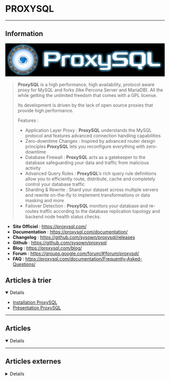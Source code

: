 # PROXYSQL
----

## <i class="fa-solid fa-hashtag"></i> Information

![Logo](../../_media/apps/proxysql/proxysql_logo.png ':size=250 :no-zoom')


> <i class="fa-solid fa-quote-left"></i> **ProxySQL** is a high performance, high availability, protocol aware proxy for MySQL and forks (like Percona Server and MariaDB). All the while getting the unlimited freedom that comes with a GPL license.
>
> Its development is driven by the lack of open source proxies that provide high performance.
>
> Features :
> 
> - Application Layer Proxy : **ProxySQL** understands the MySQL protocol and features advanced connection handling capabilities
> - Zero-downtime Changes : Inspired by advanced router design principles **ProxySQL** lets you reconfigure everything with zero-downtime
> - Database Firewall : **ProxySQL** acts as a gatekeeper to the database safeguarding your data and traffic from malicious activity
> - Advanced Query Rules : **ProxySQL**’s rich query rule definitions allow you to efficiently route, distribute, cache and completely control your database traffic
> - Sharding & Rewrite : Shard your dataset across multiple servers and rewrite on-the-fly to implement transformations or data masking and more
> - Failover Detection : **ProxySQL** monitors your database and re-routes traffic according to the database replication topology and backend node health status checks. <i class="fa-solid fa-quote-left fa-rotate-180"></i>


- <i class="fa-solid fa-globe"></i> **Site Officiel** : https://proxysql.com/
- <i class="fa-solid fa-book"></i> **Documentation** : https://proxysql.com/documentation/
- <i class="fa-solid fa-file-circle-question"></i> **Changelog** : https://github.com/sysown/proxysql/releases
- <i class="fa-brands fa-github"></i> **Github** : https://github.com/sysown/proxysql
- <i class="fab fa-blogger-b"></i> **Blog** : https://proxysql.com/blog/
- <i class="fas fa-comments"></i> **Forum** : https://groups.google.com/forum/#!forum/proxysql/
- <i class="far fa-question-circle"></i> **FAQ** : https://proxysql.com/documentation/Frequently-Asked-Questions/


## <i class="fa-solid fa-glasses"></i> Articles à trier

<details open>

- [Installation ProxySQL](/atrier/apps/proxysql_001.md)
- [Présentation ProxySQL](/atrier/apps/proxysql_002.md)

</details>

---

## <i class="fa-regular fa-newspaper"></i> Articles

<details open>

</details>

---

## <i class="fa-solid fa-glasses"></i> Articles externes

<details>

- [Achieve load balancing and high availability with ProxySQL and Percona XtraDB Cluster](https://www.s-style.co.jp/blog/2017/12/1338/)
- [Benchmarking: More Stable Results with CPU Affinity Setting](https://www.percona.com/blog/2020/04/14/benchmarking-more-stable-results-with-cpu-affinity-setting/)
- [Comment optimiser les requêtes MySQL avec la mise en cache de ProxySQL sur Ubuntu 16.04](https://www.digitalocean.com/community/tutorials/how-to-optimize-mysql-queries-with-proxysql-caching-on-ubuntu-16-04-fr)
- [Configurer ProxySQL 1.4 pour MySQL 5.7 Group Replication](https://dasini.net/blog/2018/01/09/configurer-proxysql-1-4-pour-mysql-5-7-group-replication/)
- [Configuring ProxySQL Binlog Reader](https://www.percona.com/blog/2020/02/18/configuring-proxysql-binlog-reader/)
- [Database Load Balancing in the Cloud - MySQL Master Failover with ProxySQL 2.0: Part Two (Seamless Failover)](https://severalnines.com/database-blog/database-load-balancing-cloud-mysql-master-failover-proxysql-20-part-two-seamless-failover)
- [Database-Aware Load Balancing: How to Migrate from HAProxy to ProxySQL](https://severalnines.com/database-blog/database-aware-load-balancing-how-migrate-haproxy-proxysql)
- [Does the Version Number Matter?](https://www.percona.com/blog/2018/05/09/does-the-version-number-matter/)
- [Graceful Master Switchover With ProxySQL And Orchestrator](https://blog.pythian.com/graceful-master-switchover-proxysql-orchestrator/)
- [HandsOn ProxySQL Tutorial - PLSC18](https://www.slideshare.net/DerekDowney/handson-proxysql-tutorial-plsc18)
- [How Performant is Your ProxySQL Node?](https://severalnines.com/database-blog/how-performant-is-your-proxysql-node)
- [How to Add More Nodes to an Existing ProxySQL Cluster](https://www.percona.com/blog/2019/04/10/how-to-add-more-nodes-to-an-existing-proxysql-cluster/)
- [How To Autoscale ProxySQL In The Cloud](https://blog.pythian.com/autoscale-proxysql-in-cloud/)
- [How to Fix ProxySQL Configuration When it Won’t Start](https://www.percona.com/blog/2018/10/11/how-to-fix-proxysql-configuration-when-it-wont-start/)
- [How to get high availability with a MariaDB Galera MySQL cluster and ProxySQL](https://community.hostek.com/t/high-availability-with-a-mariadb-galera-mysql-cluster-with-proxysql-tutorial/407)
- [How to Implement ProxySQL with AWS Aurora](https://www.percona.com/blog/2018/04/03/how-to-implement-proxysql-with-aws-aurora/)
- [How to Install and Configure ProxySQL on CentOS 7](https://hostadvice.com/how-to/how-to-install-and-configure-proxysql-on-centos-7/)
- [How to Install ProxySQL From the Percona Repository](https://www.percona.com/blog/2020/04/08/how-to-install-proxysql-from-the-percona-repository/)
- [How to integrate ProxySQL in MySQL InnoDB Cluster](https://lefred.be/content/how-to-integrate-proxysql-in-mysql-innodb-cluster/)
- [How To Optimize MySQL Queries with ProxySQL Caching on Ubuntu 16.04](https://www.digitalocean.com/community/tutorials/how-to-optimize-mysql-queries-with-proxysql-caching-on-ubuntu-16-04)
- [How to Run ProxySQL Against MySQL for Monitoring on CentOS 7](https://hostadvice.com/how-to/how-to-run-proxysql-against-mysql-for-monitoring-on-centos-7/)
- [How To Test MySQL Server Hostname With ProxySQL Multiplexing](https://blog.pythian.com/testing-mysql-server-hostname/)
- [How to Use ProxySQL 2 on Percona XtraDB Cluster for Failover](https://www.percona.com/blog/2020/01/10/how-to-use-proxysql-2-on-percona-xtradb-for-failover/)
- [How to Use ProxySQL as a Load Balancer for MySQL on Ubuntu 16.04](https://www.digitalocean.com/community/tutorials/how-to-use-proxysql-as-a-load-balancer-for-mysql-on-ubuntu-16-04)
- [Leveraging ProxySQL with AWS Aurora to Improve Performance, Or How ProxySQL Out-performs Native Aurora Cluster Endpoints](https://www.percona.com/blog/2018/04/03/leveraging-proxysql-with-aws-aurora-for-performance/)
- [Load Balanced ProxySQL in Google Cloud](https://www.percona.com/blog/2019/04/26/load-balanced-proxysql-in-google-cloud/)
- [Load balancing PXC with ProxySQL](https://mysqldb-info.blogspot.com/2019/05/load-balancing-pxc-with-proxysql.html)
- [Make ProxySQL for High Availability](https://mysqldb-info.blogspot.com/2019/08/make-proxysql-for-high-availability.html)
- [Making Maxscale/ProxySQL Highly Available ( 2 > 1 )](https://mydbops.wordpress.com/2018/01/24/ha-solution-for-maxscale-or-proxysql/)
- [MariaDB en Master/Slave via ProxySQL](https://www.dadall.info/article674/mariadb-en-master-slave-via-proxysql-dans-k8s)
- [MySQL Adventures: Reduce MySQL Memory Utilization With ProxySQL Multiplexing](https://medium.com/searce/reduce-mysql-memory-utilization-with-proxysql-multiplexing-cbe09da7921c)
- [MySQL High Availability with ProxySQL and MySQL Group Replication](https://www.tienle.com/2018/07-29/mysql-high-availability-with-proxysql-and-mysql-group-replication.html)
- [MySQL Replication with ProxySQL on WHM/cPanel Servers: Part One](https://severalnines.com/database-blog/mysql-replication-proxysql-whmcpanel-servers-part-one)
- [MySQL Replication with ProxySQL on WHM/cPanel Servers: Part Two](https://severalnines.com/database-blog/mysql-replication-proxysql-whmcpanel-servers-part-two)
- [Obtaining An Active-Passive ProxySQL On FreeBSD](https://blog.pythian.com/obtaining-an-active-passive-proxysql-on-freebsd/)
- [ProxySQL & PXC(Query routing and Failover Test)](https://www.slideshare.net/YoungHeonKim1/proxysql-pxcquery-routing-and-failover-test)
- [ProxySQL 2.0.9 Introduces Firewall Whitelist Capabilities](https://www.percona.com/blog/2020/04/02/proxysql-2-0-9-introduces-firewall-whitelist-capabilities/)
- [ProxySQL Admin Support for Multiple Clusters](https://www.percona.com/blog/2018/04/11/proxysql-admin-support-for-multiple-clusters/)
- [ProxySQL Behind A Load Balancer In Google Cloud](https://blog.pythian.com/proxysql-behind-load-balancer-google-cloud/)
- [ProxySQL Configuration File & Startup Process Explained](https://blog.pythian.com/proxysql-configuration-file-startup-process-explained/)
- [ProxySQL Configuration](https://github.com/sysown/proxysql/wiki/ProxySQL-Configuration)
- [ProxySQL Experimental Feature: Native ProxySQL Clustering](https://www.percona.com/blog/2018/06/11/proxysql-experimental-feature-native-clustering/)
- [ProxySQL Firewalling](https://www.percona.com/blog/2018/01/15/proxysql-firewalling/)
- [ProxySQL for MySQL](https://www.slideshare.net/MyDBOPS/proxysql-for-mysql)
- [ProxySQL High Availability (Clustering)](https://www.slideshare.net/MyDBOPS/proxysql-high-availability-clustering)
- [ProxySQL high availability tutorial with MariaDB replication](https://blog.yannickjaquier.com/mysql/proxysql-high-availability-replication.html)
- [ProxySQL Improves MySQL SSL Connections](https://dzone.com/articles/proxysql-improves-mysql-ssl-connections)
- [ProxySQL Improves MySQL SSL Connections](https://www.percona.com/blog/2017/09/19/proxysql-improves-mysql-ssl-connections/)
- [ProxySQL Native Clustering with Kubernetes](https://severalnines.com/database-blog/proxysql-native-clustering-kubernetes)
- [ProxySQL Native Support for Percona XtraDB Cluster (PXC)](https://www.percona.com/blog/2019/02/20/proxysql-native-support-for-percona-xtradb-cluster-pxc/)
- [ProxySQL Query Cache: What It Is, How It Works](https://www.percona.com/blog/2018/02/07/proxysql-query-cache/)
- [ProxySQL Query Rewrite Use Case](https://www.percona.com/blog/2018/05/02/proxysql-query-rewrite-use-case/)
- [ProxySQL Series : Percona Cluster/MariaDB Cluster (Galera) Read-write Split](https://mydbops.wordpress.com/2018/08/20/proxysql-series-percona-cluster-mariadb-cluster-galera-read-write-split/)
- [ProxySQL Series : ProxySQL Backup Startegies](https://mydbops.wordpress.com/2019/05/18/proxysql-series-proxysql-backup-startegies/)
- [ProxySQL Series: Handling resource expensive(bad) Queries in MySQL](https://mydbops.wordpress.com/2018/05/28/proxysql-series-handling-resource-expensivebad-queries-in-mysql/)
- [ProxySQL Series: Mirroring MySQL Queries](https://mydbops.wordpress.com/2018/04/13/proxysql-series-mirroring-mysql-queries/)
- [ProxySQL Series: MySQL InnoDB Cluster balancing ( using config file )](https://mydbops.wordpress.com/2019/01/26/proxysql-series-mysql-innodb-cluster-balancing-using-config-file/)
- [ProxySQL Series: MySQL Replication Read-write Split up.](https://mydbops.wordpress.com/2018/02/19/proxysql-series-mysql-replication-read-write-split-up/)
- [ProxySQL Series: Seamless Replication Switchover Using MHA](https://mydbops.wordpress.com/2018/03/15/proxysql-series-seamless-replication-switchover-using-mha/ )
- [ProxySQL Tutorial : setup in a MySQL replication topology](http://proxysql.blogspot.com/2015/09/proxysql-tutorial-setup-in-mysql.html)
- [ProxySQL Tutorial](https://github.com/dtest/proxysql-tutorial)
- [proxysql-admin Alternatives - ClusterControl ProxySQL GUI](https://severalnines.com/database-blog/proxysql-admin-alternatives-clustercontrol-proxysql-gui)
- [proxysql](https://github.com/sysown/proxysql/wiki)
- [Rotating Your ProxySQL Log Files](https://blog.pythian.com/rotating-your-proxysql-log-files/)
- [Running a Data Warehouse on PostgreSQL](https://severalnines.com/database-blog/running-data-warehouse-postgresql)
- [Setting up a ProxySQL Sidecar Container](https://www.percona.com/blog/2020/03/23/setting-up-a-proxysql-sidecar-container/)
- [Setup High Availability For ProxySQL via KeepAlived In AWS](https://medium.com/@mkryva/setup-high-availability-for-proxysql-via-keepalived-in-aws-2a02bf4f616b)
- [Setup ProxySQL for High Availability (not a Single Point of Failure)](https://www.percona.com/blog/2017/01/19/setup-proxysql-for-high-availability-not-single-point-failure/)
- [Simple STONITH with ProxySQL and Orchestrator](https://www.percona.com/blog/2019/04/02/simple-stonith-proxysql-orchestrator/)
- [Understanding the ProxySQL Audit Log](https://severalnines.com/database-blog/understanding-proxysql-audit-log)
- [Using ProxySQL to connect to IPv6-only databases over IPv4](https://www.percona.com/blog/2018/09/10/using-proxysql-to-connect-to-ipv6-only-databases-over-ipv4/)
- [Using pt-heartbeat with ProxySQL](https://www.percona.com/blog/2020/01/02/using-pt-heartbeat-with-proxysql/)
- [Utilizing ProxySQL as a lot Balancer for MySQL on Ubuntu 16.04](https://webilicious.xyz/utilizing-proxysql-as-a-lot-balancer-for-mysql-on-ubuntu-16-04/)
- [Verifying Query Performance Using ProxySQL](https://www.percona.com/blog/2018/03/15/did-my-changes-improve-the-query-execution-time-at-all/)
- [Wiki ProxySQL](https://github.com/sysown/proxysql/wiki)
- https://fr.slideshare.net/MyDBOPS/proxysql-high-availability-clustering
- https://qizhanming.com/blog/2019/08/22/how-to-install-and-config-proxysql-2-on-centos-7

</details>